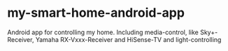 # my-smart-home-android-app
Android app for controlling my home. Including media-control, like Sky+-Receiver, Yamaha RX-Vxxx-Receiver and HiSense-TV and light-controlling
